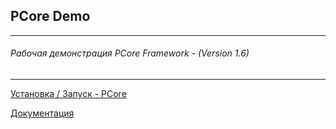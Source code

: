 ## PCore Demo

---

###### Рабочая демонстрация PCore Framework - (Version 1.6)

---

[Установка / Запуск - PCore](https://github.com/pcore-framework/skeleton)

[Документация](https://github.com/pcore-framework/docs)
